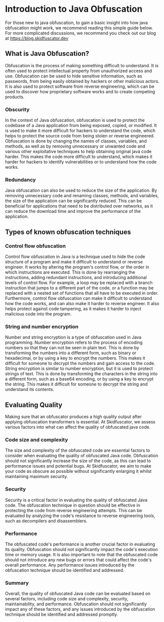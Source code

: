 # Introduction to Java Obfuscation

For those new to java obfuscation, to gain a basic insight into how java obfuscation might work, we recommend reading this simple guide below. For more complicated discussions, we recommend you check out our blog at https://blog.skidfuscator.dev 

## What is Java Obfuscation?
Obfuscation is the process of making something difficult to understand. It is often used to protect intellectual property from unauthorized access and use. Obfuscation can be used to hide sensitive information, such as passwords, from being easily obtained by hackers or other malicious actors. It is also used to protect software from reverse engineering, which can be used to discover how proprietary software works and to create competing products.

### Obscurity
In the context of Java obfuscation, obfuscation is used to protect the codebase of a Java application from being exposed, copied, or modified. It is used to make it more difficult for hackers to understand the code, which helps to protect the source code from being stolen or reverse engineered. Obfuscation is done by changing the names of classes, variables, and methods, as well as by removing unnecessary or unwanted code and various other exploitative techniques to help obtaining original java code harder. This makes the code more difficult to understand, which makes it harder for hackers to identify vulnerabilities or to understand how the code works. 

### Redundancy
Java obfuscation can also be used to reduce the size of the application. By removing unnecessary code and renaming classes, methods, and variables, the size of the application can be significantly reduced. This can be beneficial for applications that need to be distributed over networks, as it can reduce the download time and improve the performance of the application. 

## Types of known obfuscation techniques

### Control flow obfuscation
Control flow obfuscation in Java is a technique used to hide the code structure of a program and make it difficult to understand or reverse engineer. It works by altering the program's control flow, or the order in which instructions are executed. This is done by rearranging the instructions, adding redundant instructions, and introducing additional levels of control flow. For example, a loop may be replaced with a branch instruction that jumps to a different part of the code, or a function may be replaced with a nested set of functions that all have to be executed in order. Furthermore, control flow obfuscation can make it difficult to understand how the code works, and can also make it harder to reverse engineer. It also helps protect against code tampering, as it makes it harder to inject malicious code into the program.

### String and number encryption
Number and string encryption is a type of obfuscation used in Java programming. Number encryption refers to the process of encoding numbers so that they can not be seen in plain text. This is done by transforming the numbers into a different form, such as binary or hexadecimal, or by using a key to encrypt the numbers. This makes it difficult for someone to decrypt the numbers and gain access to the code. String encryption is similar to number encryption, but it is used to protect strings of text. This is done by transforming the characters in the string into a different form, such as a base64 encoding, or by using a key to encrypt the string. This makes it difficult for someone to decrypt the string and understand its contents.

## Evaluating Quality

Making sure that an obfuscator produces a high quality output after applying obfuscation transformers is essential. At Skidfuscator, we assess various factors into what can affect the quality of obfuscated java code.

### Code size and complexity
The size and complexity of the obfuscated code are essential factors to consider when evaluating the quality of obfuscated Java code. Obfuscation should not significantly increase the size of the code, as this can lead to performance issues and potential bugs. At Skidfuscator, we aim to make your code as obscure as possible without significantly enlarging it whilst maintaining maximum security.

### Security
Security is a critical factor in evaluating the quality of obfuscated Java code. The obfuscation technique in question should be effective in protecting the code from reverse engineering attempts. This can be evaluated by analyzing the code's resistance to reverse engineering tools, such as decompilers and disassemblers.  

### Performance
The obfuscated code's performance is another crucial factor in evaluating its quality. Obfuscation should not significantly impact the code's execution time or memory usage. It is also important to note that the obfuscated code should not introduce any new bugs or errors that could affect the code's overall performance. Any performance issues introduced by the obfuscation technique should be identified and addressed.

### Summary 

Overall, the quality of obfuscated Java code can be evaluated based on several factors, including code size and complexity, security, maintainability, and performance. Obfuscation should not significantly impact any of these factors, and any issues introduced by the obfuscation technique should be identified and addressed promptly.
